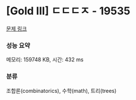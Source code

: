 # [Gold III] ㄷㄷㄷㅈ - 19535 

[문제 링크](https://www.acmicpc.net/problem/19535) 

### 성능 요약

메모리: 159748 KB, 시간: 432 ms

### 분류

조합론(combinatorics), 수학(math), 트리(trees)

